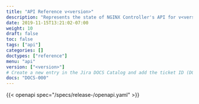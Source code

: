 ```yaml
---
title: "API Reference v<version>"
description: "Represents the state of NGINX Controller's API for v<version>"
date: 2019-11-15T13:21:02-07:00
weight: 10
draft: false
toc: false
tags: ["api"]
categories: []
doctypes: ["reference"]
menu: "api"
version: ["<version>"]
# Create a new entry in the Jira DOCS Catalog and add the ticket ID (DOCS-<number>) below
docs: "DOCS-000"
---
```


{{< openapi spec="/specs/release-<version>/openapi.yaml" >}}
